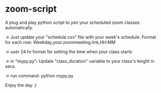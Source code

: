 # zoom-script
A plug and play python script to join your scheduled zoom classes automatically.

-> Just update your "schedule.csv" file with your week's schedule.
Format for each row:
Weekday,your.zoommeeting.link,HH:MM

-> user 24 hr format for setting the time when your class starts

-> in "mypy.py":
  Update "class_duration" variable to your class's lenght in secs.
  
 -> run command:
  python mypy.py
  
  Enjoy the day :)
